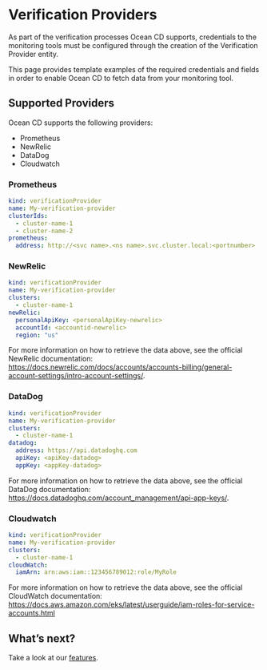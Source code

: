 # Verification Providers

As part of the verification processes Ocean CD supports, credentials to the monitoring tools must be configured through the creation of the Verification Provider entity.

This page provides template examples of the required credentials and fields in order to enable Ocean CD to fetch data from your monitoring tool.   

## Supported Providers

Ocean CD supports the following providers:  

* Prometheus
* NewRelic  
* DataDog
* Cloudwatch

### Prometheus

```yaml
kind: verificationProvider
name: My-verification-provider
clusterIds:
  - cluster-name-1
  - cluster-name-2
prometheus:
  address: http://<svc name>.<ns name>.svc.cluster.local:<portnumber>
```  

### NewRelic

```yaml
kind: verificationProvider
name: My-verification-provider
clusters:
  - cluster-name-1
newRelic:
  personalApiKey: <personalApiKey-newrelic>
  accountId: <accountid-newrelic>
  region: "us"
```  

For more information on how to retrieve the data above, see the official NewRelic documentation: https://docs.newrelic.com/docs/accounts/accounts-billing/general-account-settings/intro-account-settings/.

### DataDog

```yaml
kind: verificationProvider
name: My-verification-provider
clusters:
  - cluster-name-1
datadog:
  address: https://api.datadoghq.com
  apiKey: <apiKey-datadog>
  appKey: <appKey-datadog>
```

For more information on how to retrieve the data above, see the official DataDog documentation: https://docs.datadoghq.com/account_management/api-app-keys/.

### Cloudwatch

```yaml
kind: verificationProvider
name: My-verification-provider
clusters:
  - cluster-name-1
cloudWatch:
  iamArn: arn:aws:iam::123456789012:role/MyRole
```

For more information on how to retrieve the data above, see the official CloudWatch documentation: https://docs.aws.amazon.com/eks/latest/userguide/iam-roles-for-service-accounts.html

## What’s next?

Take a look at our [features](https://docs.spot.io/ocean-cd/concepts-features/).  
